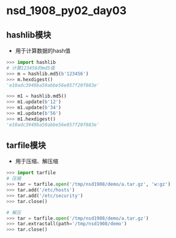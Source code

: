 # nsd_1908_py02_day03

## hashlib模块

- 用于计算数据的hash值

```python
>>> import hashlib
# 计算123456的md5值
>>> m = hashlib.md5(b'123456')
>>> m.hexdigest()
'e10adc3949ba59abbe56e057f20f883e'

>>> m1 = hashlib.md5()
>>> m1.update(b'12')
>>> m1.update(b'34')
>>> m1.update(b'56')
>>> m1.hexdigest()
'e10adc3949ba59abbe56e057f20f883e'
```

## tarfile模块

- 用于压缩、解压缩

```python
>>> import tarfile
# 压缩
>>> tar = tarfile.open('/tmp/nsd1908/demo/a.tar.gz', 'w:gz')
>>> tar.add('/etc/hosts')
>>> tar.add('/etc/security')
>>> tar.close()

# 解压
>>> tar = tarfile.open('/tmp/nsd1908/demo/a.tar.gz')
>>> tar.extractall(path='/tmp/nsd1908/demo')
>>> tar.close()

```











